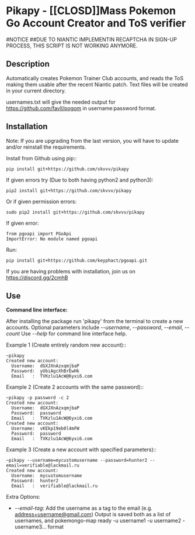 Pikapy - [[CLOSD]]Mass Pokemon Go Account Creator and ToS verifier
==============================================================

#NOTICE
##DUE TO NIANTIC IMPLEMENTIN RECAPTCHA IN SIGN-UP PROCESS, THIS SCRIPT IS NOT WORKING ANYMORE.

Description
-----------
Automatically creates Pokemon Trainer Club accounts, and reads the ToS making them usable after the recent Niantic patch.
Text files will be created in your current directory. 

usernames.txt will give the needed output for https://github.com/favll/pogom in username:password format.

Installation
------------

Note: If you are upgrading from the last version, you will have to update and/or reinstall the requirements.

Install from Github using pip::

    pip install git+https://github.com/skvvv/pikapy
    
If given errors try (Due to both having python2 and python3):
    
    pip2 install git+https://github.com/skvvv/pikapy  
    
Or if given permission errors:

    sudo pip2 install git+https://github.com/skvvv/pikapy  

If given error:

    from pgoapi import PGoApi
    ImportError: No module named pgoapi
    
Run:

    pip install git+https://github.com/keyphact/pgoapi.git

If you are having problems with installation, join us on https://discord.gg/2cmhB

Use
---
**Command line interface:**

After installing the package run 'pikapy' from the terminal to create a new accounts.
Optional parameters include *--username*, *--password*, *--email*, *--count*
Use *--help* for command line interface help.

Example 1 (Create entirely random new account)::

    ~pikapy
    Created new account:
      Username:  dGXJXnAzxqmjbaP
      Password:  yUbiAgcXhBrEwHk
      Email   :  TVKzlu1AcW@6yxi6.com
      
Example 2 (Create 2 accounts with the same password)::

    ~pikapy -p password -c 2
    Created new account:
      Username:  dGXJXnAzxqmjbaP
      Password:  password
      Email   :  TVKzlu1AcW@6yxi6.com
    Created new account:
      Username:  vKEkp19eb0l4mFW
      Password:  password
      Email   :  TVKzlu1AcW@6yxi6.com
      
Example 3 (Create a new account with specified parameters)::

    ~pikapy --username=mycustomusername --password=hunter2 --email=verifiable@lackmail.ru
    Created new account:
      Username:  mycustomusername
      Password:  hunter2
      Email   :  verifiable@lackmail.ru


Extra Options:

- *--email-tag*: Add the username as a tag to the email (e.g. address+username@gmail.com)
Output is saved both as a list of usernames, and pokemongo-map ready -u username1 -u username2 -username3... format

    

